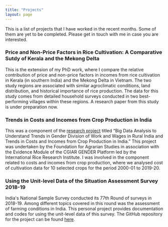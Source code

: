 ```yaml
---
title: "Projects"
layout: page
---
```

This is a list of projects that I have worked in the recent months. Some of them are yet to be completed. Please get in touch with me in case you are interested.  

### Price and Non-Price Factors in Rice Cultivation: A Comparative Sutdy of Kerala and the Mekong Delta  
This is the extension of my PhD work, where I compare the relative contribution of price and non-price factors in incomes from rice cultivation in Kerala (in southern India) and the Mekong Delta in Vietnam. 
The two study regions are associated with similar agroclimatic conditions, land distribution, and historical importance of rice production. The data for this study comes from detailed household surveys conducted in two best-performing villages within these regions. 
A research paper from this study is under preparation now.  

### Trends in Costs and Incomes from Crop Production in India
This was a component of the [research project](https://fas.org.in/research/research-projects/trends-in-gender-division-of-work-and-wages-in-rural-india/) titled “Big Data Analysis to Understand Trends in Gender Division of Work and Wages in Rural India and Trends in Costs and Incomes from Crop Production in India.”
This project was undertaken by the Foundation for Agrarian Studies in association with the Evidence Module of the CGIAR GENDER Platform led by the International Rice Research Institute.
I was involved in the component related to costs and incomes from crop production, where we analysed cost of cultivation data for 10 selected crops for the period 2000-01 to 2019-20.  

### Using the Unit-level Data of the Situation Assessment Survey 2018-19
India's National Sample Survey conducted its 77th Round of surveys in 2018-19. Among different topics covered in this round was the assessment of farming conditions in India. 
This personal project provides documentation and codes for using the unit-level data of this survey. The GitHub repository for the project can be found [here](https://github.com/deepakjohnson91/NSSO-77-Round-SAS).  
